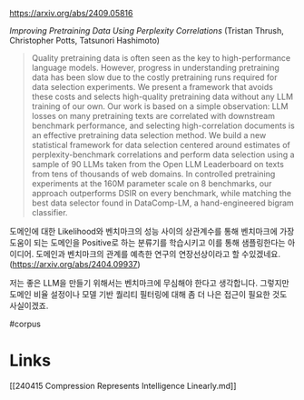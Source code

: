 https://arxiv.org/abs/2409.05816

*Improving Pretraining Data Using Perplexity Correlations* (Tristan Thrush, Christopher Potts, Tatsunori Hashimoto)

> Quality pretraining data is often seen as the key to high-performance language models. However, progress in understanding pretraining data has been slow due to the costly pretraining runs required for data selection experiments. We present a framework that avoids these costs and selects high-quality pretraining data without any LLM training of our own. Our work is based on a simple observation: LLM losses on many pretraining texts are correlated with downstream benchmark performance, and selecting high-correlation documents is an effective pretraining data selection method. We build a new statistical framework for data selection centered around estimates of perplexity-benchmark correlations and perform data selection using a sample of 90 LLMs taken from the Open LLM Leaderboard on texts from tens of thousands of web domains. In controlled pretraining experiments at the 160M parameter scale on 8 benchmarks, our approach outperforms DSIR on every benchmark, while matching the best data selector found in DataComp-LM, a hand-engineered bigram classifier.

도메인에 대한 Likelihood와 벤치마크의 성능 사이의  상관계수를 통해 벤치마크에 가장 도움이 되는 도메인을 Positive로 하는 분류기를 학습시키고 이를 통해 샘플링한다는 아이디어. 도메인과 벤치마크의 관계를 예측한 연구의 연장선상이라고 할 수있겠네요. (https://arxiv.org/abs/2404.09937)

저는 좋은 LLM을 만들기 위해서는 벤치마크에 무심해야 한다고 생각합니다. 그렇지만 도메인 비율 설정이나 모델 기반 퀄리티 필터링에 대해 좀 더 나은 접근이 필요한 것도 사실이겠죠.

#corpus

# Links

[[240415 Compression Represents Intelligence Linearly.md]]